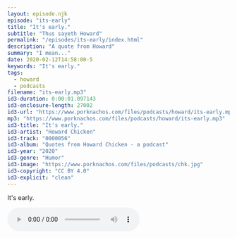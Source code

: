 ```yaml
---
layout: episode.njk
episode: "its-early"
title: "It's early."
subtitle: "Thus sayeth Howard"
permalink: "/episodes/its-early/index.html"
description: "A quote from Howard"
summary: "I mean..."
date: 2020-02-12T14:58:00-5
keywords: "It's early."
tags:
  - howard
  - podcasts
filename: "its-early.mp3"
id3-duration: 0:00:01.097143
id3-enclosure-length: 27002
id3-url: "https://www.porknachos.com/files/podcasts/howard/its-early.mp3"
mp3: "https://www.porknachos.com/files/podcasts/howard/its-early.mp3"
id3-title: "It's early."
id3-artist: "Howard Chicken"
id3-track: "0000056"
id3-album: "Quotes from Howard Chicken - a podcast"
id3-year: "2020"
id3-genre: "Humor"
id3-image: "https://www.porknachos.com/files/podcasts/chk.jpg"
id3-copyright: "CC BY 4.0"
id3-explicit: "clean"
---
```

It's early.

<audio controls>
  <source src="https://www.porknachos.com/files/podcasts/howard/its-early.mp3">
</audio>
